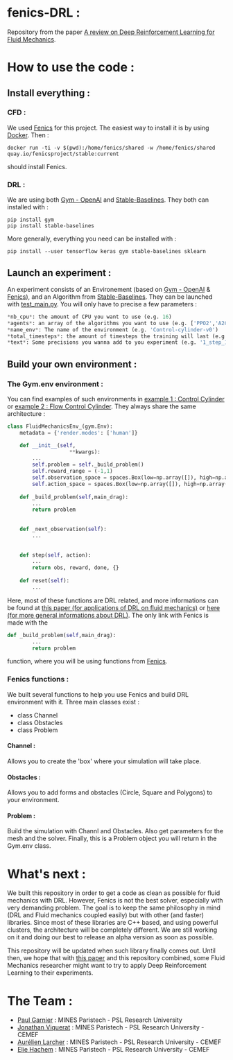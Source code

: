 # fenics-DRL : 

Repository from the paper [A review on Deep Reinforcement Learning for Fluid Mechanics](https://arxiv.org/abs/1908.04127).

# How to use the code : 

## Install everything : 

### CFD : 

We used [Fenics](http://fenicsproject.org) for this project. The easiest way to install it is by using 
[Docker](https://docs.docker.com/install/). Then : 

```
docker run -ti -v $(pwd):/home/fenics/shared -w /home/fenics/shared quay.io/fenicsproject/stable:current
```

should install Fenics. 

### DRL : 

We are using both [Gym - OpenAI](https://gym.openai.com) and [Stable-Baselines](https://github.com/hill-a/stable-baselines).
They both can installed with :

```
pip install gym 
pip install stable-baselines
``` 

More generally, everything you need can be installed with : 

```
pip install --user tensorflow keras gym stable-baselines sklearn
```

## Launch an experiment : 

An experiment consists of an Environement (based on [Gym - OpenAI](https://gym.openai.com) & [Fenics](http://fenicsproject.org)), and an Algorithm from [Stable-Baselines](https://github.com/hill-a/stable-baselines). 
They can be launched with [test_main.py](https://github.com/DonsetPG/fenics-DRL/test_main.py). You will only have to precise a few parameters : 
```python 
*nb_cpu*: the amount of CPU you want to use (e.g. 16)
*agents*: an array of the algorithms you want to use (e.g. ['PPO2','A2C'])
*name_env*: The name of the environment (e.g. 'Control-cylinder-v0')
*total_timesteps*: the amount of timesteps the training will last (e.g. 100000)
*text*: Some precisions you wanna add to you experiment (e.g. '1_step_1_episode_2CPU')
```

## Build your own environment : 

### The Gym.env environment : 

You can find examples of such environments in [example 1 : Control Cylinder](https://github.com/DonsetPG/fenics-DRL/examples/control_cylinder.py) or 
[example 2 : Flow Control Cylinder](https://github.com/DonsetPG/fenics-DRL/examples/control_flow_cylinder.py). They always share the same architecture : 

```python 
class FluidMechanicsEnv_(gym.Env):
    metadata = {'render.modes': ['human']}

    def __init__(self,
                    **kwargs):
        ...
        self.problem = self._build_problem()
        self.reward_range = (-1,1)
        self.observation_space = spaces.Box(low=np.array([]), high=np.array([]), dtype=np.float16)
        self.action_space = spaces.Box(low=np.array([]), high=np.array([]), dtype=np.float16)
        
    def _build_problem(self,main_drag):
        ...
        return problem
        
        
    def _next_observation(self):
        ...
        
        
    def step(self, action):
        ...
        return obs, reward, done, {}
    
    def reset(self):
        ...
```

Here, most of these functions are DRL related, and more informations can be found at [this paper (for applications of DRL on fluid mechanics)](https://arxiv.org/abs/1908.04127)
or [here (for more general informations about DRL)](http://incompleteideas.net/book/the-book.html). The only link with Fenics is made with the 

```python
def _build_problem(self,main_drag):
        ...
        return problem
```

function, where you will be using functions from [Fenics](https://github.com/DonsetPG/fenics-DRL/deepfluid/fenics/). 

### Fenics functions : 

We built several functions to help you use Fenics and build DRL environment with it. Three main classes exist : 

- class Channel 
- class Obstacles
- class Problem

#### Channel : 

Allows you to create the 'box' where your simulation will take place. 

#### Obstacles : 

Allows you to add forms and obstacles (Circle, Square and Polygons) to your environment.

#### Problem : 

Build the simulation with Channl and Obstacles. Also get parameters for the mesh and the solver. Finally, this is  a Problem object you will return in the Gym.env class. 

# What's next : 

We built this repository in order to get a code as clean as possible for fluid mechanics with DRL. However, Fenics is not the best solver, especially with very demanding problem. The goal is to keep the same philosophy in mind (DRL and Fluid mechanics coupled easily) but with other (and faster)
libraries. 
Since most of these libraries are C++ based, and using powerful clusters, the architecture will be completely different. We are still working on it and doing our best to release an alpha version as soon as possible. 

This repository will be updated when such library finally comes out. Until then, we hope that with [this paper]() and this repository combined, some Fluid Mechanics researcher might want to try to apply Deep Reinforcement Learning to their experiments. 

# The Team : 

- [Paul Garnier](https://github.com/DonsetPG) : MINES Paristech - PSL Research University 
- [Jonathan Viquerat](https://github.com/jviquerat) : MINES Paristech - PSL Research University - CEMEF
- [Aurélien Larcher](https://github.com/alarcher) : MINES Paristech - PSL Research University - CEMEF
- [Elie Hachem](https://github.com/eliemines) : MINES Paristech - PSL Research University - CEMEF



